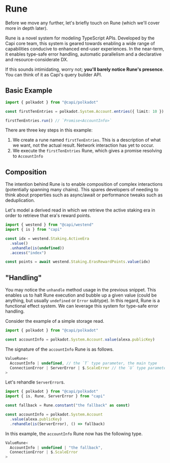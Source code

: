 # Rune

Before we move any further, let's briefly touch on Rune (which we'll cover more
in depth later).

Rune is a novel system for modeling TypeScript APIs. Developed by the Capi core
team, this system is geared towards enabling a wide range of capabilities
conducive to enhanced end-user experiences. In the near-term, it enables
type-safe error handling, automatic parallelism and a declarative and
resource-considerate DX.

If this sounds intimidating, worry not; **you'll barely notice Rune's
presence**. You can think of it as Capi's query builder API.

## Basic Example

```ts
import { polkadot } from "@capi/polkadot"

const firstTenEntries = polkadot.System.Account.entries({ limit: 10 })

firstTenEntries.run() // `Promise<AccountInfo>`
```

There are three key steps in this example:

1. We create a rune named `firstTenEntries`. This is a description of what we
   want, not the actual result. Network interaction has yet to occur.
2. We execute the `firstTenEntries` Rune, which gives a promise resolving to
   `AccountInfo`

## Composition

The intention behind Rune is to enable composition of complex interactions
(potentially spanning many chains). This spares developers of needing to think
about properties such as async/await or performance tweaks such as
deduplication.

Let's model a derived read in which we retrieve the active staking era in order
to retrieve that era's reward points.

```ts
import { westend } from "@capi/westend"
import { is } from "capi"

const idx = westend.Staking.ActiveEra
  .value()
  .unhandle(is(undefined))
  .access("index")

const points = await westend.Staking.ErasRewardPoints.value(idx)
```

## "Handling"

You may notice the `unhandle` method usage in the previous snippet. This enables
us to halt Rune execution and bubble up a given value (could be anything, but
usually `undefined` or `Error` subtype). In this regard, Rune is a functional
effect system. We can leverage this system for type-safe error handling.

Consider the example of a simple storage read.

```ts
import { polkadot } from "@capi/polkadot"

const accountInfo = polkadot.System.Account.value(alexa.publicKey)
```

The signature of the `accountInfo` Rune is as follows.

```ts
ValueRune<
  AccountInfo | undefined, // the `T` type parameter, the main type
  ConnectionError | ServerError | $.ScaleError // the `U` type parameter, what has been unhandled
>
```

Let's rehandle `ServerError`s.

```ts
import { polkadot } from "@capi/polkadot"
import { is, Rune, ServerError } from "capi"

const fallback = Rune.constant("the fallback" as const)

const accountInfo = polkadot.System.Account
  .value(alexa.publicKey)
  .rehandle(is(ServerError), () => fallback)
```

In this example, the `accountInfo` Rune now has the following type.

```ts
ValueRune<
  AccountInfo | undefined | "the fallback",
  ConnectionError | $.ScaleError
>
```
